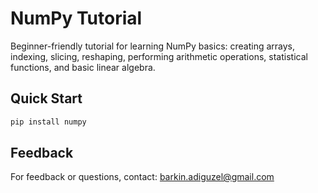 # NumPy Tutorial
Beginner-friendly tutorial for learning NumPy basics: creating arrays, indexing, slicing, reshaping, performing arithmetic operations, statistical functions, and basic linear algebra.
## Quick Start
```bash
pip install numpy
```
## Feedback
For feedback or questions, contact: [barkin.adiguzel@gmail.com](mailto:barkin.adiguzel@gmail.com)
